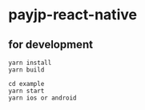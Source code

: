 # payjp-react-native

## for development


```
yarn install
yarn build
```

```
cd example
yarn start
yarn ios or android
```
